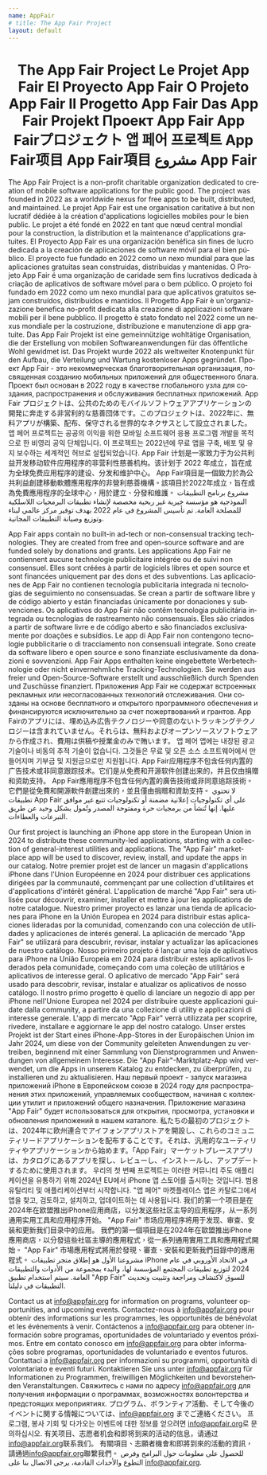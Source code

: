 ```yaml
---
name: AppFair
# title: The App Fair Project
layout: default
---
```


<!-- 
  Translate the following HTML (preserving the trademark "App Fair") from English into French, Spanish, Portuguese, Italian, German, Russian, Japanese, Korean, Chinese Simplified, Chinese Traditional, and Arabic:
-->

<p align="center">
<!-- <img alt="The App Fair logo" align="center" style="height: 40vh;" src="appfair-icon.svg" /> -->
<h1 style="text-align: center;">
<span lang="en">The App Fair Project</span>
<span lang="fr">Le Projet App Fair</span>
<span lang="es">El Proyecto App Fair</span>
<span lang="pt">O Projeto App Fair</span>
<span lang="it">Il Progetto App Fair</span>
<span lang="de">Das App Fair Projekt</span>
<span lang="ru">Проект App Fair</span>
<span lang="ja">App Fairプロジェクト</span>
<span lang="ko">앱 페어 프로젝트</span>
<span lang="zh-cn">App Fair项目</span>
<span lang="zh-tw">App Fair項目</span>
<span lang="ar">مشروع App Fair</span>
</h1>
</p>

<p>
<span lang="en">The App Fair Project is a non-profit charitable organization dedicated to creation of mobile software applications for the public good. The project was founded in 2022 as a worldwide nexus for free apps to be built, distributed, and maintained.</span>
<span lang="fr">Le projet App Fair est une organisation caritative à but non lucratif dédiée à la création d'applications logicielles mobiles pour le bien public. Le projet a été fondé en 2022 en tant que nœud central mondial pour la construction, la distribution et la maintenance d'applications gratuites.</span>
<span lang="es">El Proyecto App Fair es una organización benéfica sin fines de lucro dedicada a la creación de aplicaciones de software móvil para el bien público. El proyecto fue fundado en 2022 como un nexo mundial para que las aplicaciones gratuitas sean construidas, distribuidas y mantenidas.</span>
<span lang="pt">O Projeto App Fair é uma organização de caridade sem fins lucrativos dedicada à criação de aplicativos de software móvel para o bem público. O projeto foi fundado em 2022 como um nexo mundial para que aplicativos gratuitos sejam construídos, distribuídos e mantidos.</span>
<span lang="it">Il Progetto App Fair è un'organizzazione benefica no-profit dedicata alla creazione di applicazioni software mobili per il bene pubblico. Il progetto è stato fondato nel 2022 come un nexus mondiale per la costruzione, distribuzione e manutenzione di app gratuite.</span>
<span lang="de">Das App Fair Projekt ist eine gemeinnützige wohltätige Organisation, die der Erstellung von mobilen Softwareanwendungen für das öffentliche Wohl gewidmet ist. Das Projekt wurde 2022 als weltweiter Knotenpunkt für den Aufbau, die Verteilung und Wartung kostenloser Apps gegründet.</span>
<span lang="ru">Проект App Fair - это некоммерческая благотворительная организация, посвященная созданию мобильных приложений для общественного блага. Проект был основан в 2022 году в качестве глобального узла для создания, распространения и обслуживания бесплатных приложений.</span>
<span lang="ja">App Fair プロジェクトは、公共のためのモバイルソフトウェアアプリケーションの開発に奔走する非営利的な慈善団体です。このプロジェクトは、2022年に、無料アプリが構築、配布、保守される世界的なネクサスとして設立されました。</span>
<span lang="ko">앱 페어 프로젝트는 공공의 이익을 위한 모바일 소프트웨어 응용 프로그램 개발을 목적으로 한 비영리 공익 단체입니다. 이 프로젝트는 2022년에 무료 앱을 구축, 배포 및 유지 보수하는 세계적인 허브로 설립되었습니다.</span>
<span lang="zh-cn">App Fair 计划是一家致力于为公共利益开发移动软件应用程序的非营利性慈善机构。该计划于 2022 年成立，旨在成为全球免费应用程序的建设、分发和维护中心。</span>
<span lang="zh-tw">App Fair項目是一個致力於為公共利益創建移動軟體應用程序的非營利慈善機構。該項目於2022年成立，旨在成為免費應用程序的全球中心，用於建立、分發和維護。</span>
<span lang="ar">مشروع برنامج التطبيقات النموذجية هو مؤسسة خيرية غير ربحية مخصصة لإنشاء تطبيقات البرمجيات اللاسلكية للمصلحة العامة. تم تأسيس المشروع في عام 2022 بهدف توفير مركز عالمي لبناء وتوزيع وصيانة التطبيقات المجانية.</span>
</p>
    
<!-- 
<h3 style="text-align: center;">
    <span lang="en">No ads. No trackers. No surveillance.</span>
    <span lang="fr">Pas de publicités. Pas de traceurs. Pas de surveillance.</span>
    <span lang="es">Sin anuncios. Sin rastreadores. Sin vigilancia.</span>
    <span lang="pt">Sem anúncios. Sem rastreadores. Sem vigilância.</span>
    <span lang="it">Nessun annuncio. Nessun tracciamento. Nessuna sorveglianza.</span>
    <span lang="de">Keine Werbung. Keine Tracker. Keine Überwachung.</span>
    <span lang="ru">Нет рекламы. Нет трекеров. Нет наблюдения.</span>
    <span lang="ja">広告なし。トラッカーなし。監視なし。</span>
    <span lang="ko">광고 없음. 트래커 없음. 감시 없음.</span>
    <span lang="zh-cn">无广告。无跟踪器。无监视。</span>
    <span lang="zh-tw">無廣告。無追踪器。無監視。</span>
    <span lang="ar">لا إعلانات. لا تتبع. لا رقابة.</span>
</h3>
 -->
 
<!--
<p>
<span lang="en">All too often, the apps we use on a daily basis are mis-labeled as being "free", when they are in fact anything but free. Aside from deceptive in-app purchase schemes and subscriptions, there are a plethora of mechanisms that are routinely used to extract profit from unwitting consumers. The most common of these include embedded surveillance.</span>
</p> -->

<p>
<span lang="en">App Fair apps contain no built-in ad-tech or non-consensual tracking technologies. They are created from free and open-source software and are funded solely by donations and grants.</span>
<span lang="fr">Les applications App Fair ne contiennent aucune technologie publicitaire intégrée ou de suivi non consensuel. Elles sont créées à partir de logiciels libres et open source et sont financées uniquement par des dons et des subventions.</span>
<span lang="es">Las aplicaciones de App Fair no contienen tecnología publicitaria integrada ni tecnologías de seguimiento no consensuadas. Se crean a partir de software libre y de código abierto y están financiadas únicamente por donaciones y subvenciones.</span>
<span lang="pt">Os aplicativos do App Fair não contêm tecnologia publicitária integrada ou tecnologias de rastreamento não consensuais. Eles são criados a partir de software livre e de código aberto e são financiados exclusivamente por doações e subsídios.</span>
<span lang="it">Le app di App Fair non contengono tecnologie pubblicitarie o di tracciamento non consensuali integrate. Sono create da software libero e open source e sono finanziate esclusivamente da donazioni e sovvenzioni.</span>
<span lang="de">App Fair Apps enthalten keine eingebettete Werbetechnologie oder nicht einvernehmliche Tracking-Technologien. Sie werden aus freier und Open-Source-Software erstellt und ausschließlich durch Spenden und Zuschüsse finanziert.</span>
<span lang="ru">Приложения App Fair не содержат встроенных рекламных или несогласованных технологий отслеживания. Они созданы на основе бесплатного и открытого программного обеспечения и финансируются исключительно за счет пожертвований и грантов.</span>
<span lang="ja">App Fairのアプリには、埋め込み広告テクノロジーや同意のないトラッキングテクノロジーは含まれていません。それらは、無料およびオープンソースソフトウェアから作成され、費用は供稿や授業金のみで賄います。</span>
<span lang="ko">앱 페어 앱에는 내장된 광고 기술이나 비동의 추적 기술이 없습니다. 그것들은 무료 및 오픈 소스 소프트웨어에서 만들어지며 기부금 및 지원금으로만 지원됩니다.</span>
<span lang="zh-cn">App Fair应用程序不包含任何内置的广告技术或非同意跟踪技术。它们是从免费和开源软件创建出来的，并且仅由捐赠和资助支持。</span>
<span lang="zh-tw">App Fair應用程序不包含任何內置的廣告技術或非同意追踪技術。它們是從免費和開源軟件創建出來的，並且僅由捐贈和資助支持。</span>
<span lang="ar">لا تحتوي تطبيقات App Fair على أي تكنولوجيات إعلانية مضمنة أو تكنولوجيات تتبع غير موافق عليها. إنها تُنشأ من برمجيات حرة ومفتوحة المصدر وتُمول بشكل وحيد عن طريق التبرعات والعطاءات.</span>
</p>

<p>
<span lang="en">Our first project is launching an iPhone app store in the European Union in 2024 to distribute these community-led applications, starting with a collection of general-interest utilities and applications. The "App Fair" marketplace app will be used to discover, review, install, and update the apps in our catalog.</span>
<span lang="fr">Notre premier projet est de lancer un magasin d'applications iPhone dans l'Union Européenne en 2024 pour distribuer ces applications dirigées par la communauté, commençant par une collection d'utilitaires et d'applications d'intérêt général. L'application de marché "App Fair" sera utilisée pour découvrir, examiner, installer et mettre à jour les applications de notre catalogue.</span>
<span lang="es">Nuestro primer proyecto es lanzar una tienda de aplicaciones para iPhone en la Unión Europea en 2024 para distribuir estas aplicaciones lideradas por la comunidad, comenzando con una colección de utilidades y aplicaciones de interés general. La aplicación de mercado "App Fair" se utilizará para descubrir, revisar, instalar y actualizar las aplicaciones de nuestro catálogo.</span>
<span lang="pt">Nosso primeiro projeto é lançar uma loja de aplicativos para iPhone na União Europeia em 2024 para distribuir estes aplicativos liderados pela comunidade, começando com uma coleção de utilitários e aplicativos de interesse geral. O aplicativo de mercado "App Fair" será usado para descobrir, revisar, instalar e atualizar os aplicativos de nosso catálogo.</span>
<span lang="it">Il nostro primo progetto è quello di lanciare un negozio di app per iPhone nell'Unione Europea nel 2024 per distribuire queste applicazioni guidate dalla community, a partire da una collezione di utility e applicazioni di interesse generale. L'app di mercato "App Fair" verrà utilizzata per scoprire, rivedere, installare e aggiornare le app del nostro catalogo.</span>
<span lang="de">Unser erstes Projekt ist der Start eines iPhone-App-Stores in der Europäischen Union im Jahr 2024, um diese von der Community geleiteten Anwendungen zu vertreiben, beginnend mit einer Sammlung von Dienstprogrammen und Anwendungen von allgemeinem Interesse. Die "App Fair"-Marktplatz-App wird verwendet, um die Apps in unserem Katalog zu entdecken, zu überprüfen, zu installieren und zu aktualisieren.</span>
<span lang="ru">Наш первый проект - запуск магазина приложений iPhone в Европейском союзе в 2024 году для распространения этих приложений, управляемых сообществом, начиная с коллекции утилит и приложений общего назначения. Приложение магазина "App Fair" будет использоваться для открытия, просмотра, установки и обновления приложений в нашем каталоге.</span>
<span lang="ja">私たちの最初のプロジェクトは、2024年に欧州連合でアイフォンアプリストアを開設し、これらのコミュニティリードアプリケーションを配布することです。それは、汎用的なユーティリティやアプリケーションから始めます。「App Fair」マーケットプレースアプリは、カタログにあるアプリを探し、レビューし、インストールし、アップデートするために使用されます。</span>
<span lang="ko">우리의 첫 번째 프로젝트는 이러한 커뮤니티 주도 애플리케이션을 유통하기 위해 2024년 EU에서 iPhone 앱 스토어를 출시하는 것입니다. 범용 유틸리티 및 애플리케이션부터 시작합니다. "앱 페어" 마켓플레이스 앱은 카탈로그에서 앱을 찾고, 검토하고, 설치하고, 업데이트하는 데 사용됩니다.</span>
<span lang="zh-cn">我们的第一个项目是在2024年在欧盟推出iPhone应用商店，以分发这些社区主导的应用程序，从一系列通用实用工具和应用程序开始。 "App Fair" 市场应用程序将用于发现、审查、安装和更新我们目录中的应用。</span>
<span lang="zh-tw">我們的第一個項目是在2024年在歐盟推出iPhone應用商店，以分發這些社區主導的應用程式，從一系列通用實用工具和應用程式開始。 "App Fair" 市場應用程式將用於發現、審查、安裝和更新我們目錄中的應用程式。</span>
<span lang="ar">مشروعنا الأول هو إطلاق متجر تطبيقات iPhone في الاتحاد الأوروبي في عام 2024 لتوزيع تطبيقات المجتمع المؤسسة لها، والبدء بمجموعة من الأدوات والتطبيقات العامة. سيتم استخدام تطبيق "App Fair" للسوق لاكتشاف ومراجعة وتثبيت وتحديث التطبيقات في دليلنا.</span>



</p>

<span lang="en">Contact us at <a href="mailto:info@appfair.org">info@appfair.org</a> for information on programs, volunteer opportunities, and upcoming events.</span>
<span lang="fr">Contactez-nous à <a href="mailto:info@appfair.org">info@appfair.org</a> pour obtenir des informations sur les programmes, les opportunités de bénévolat et les événements à venir.</span>
<span lang="es">Contáctenos a <a href="mailto:info@appfair.org">info@appfair.org</a> para obtener información sobre programas, oportunidades de voluntariado y eventos próximos.</span>
<span lang="pt">Entre em contato conosco em <a href="mailto:info@appfair.org">info@appfair.org</a> para obter informações sobre programas, oportunidades de voluntariado e eventos futuros.</span>
<span lang="it">Contattaci a <a href="mailto:info@appfair.org">info@appfair.org</a> per informazioni su programmi, opportunità di volontariato e eventi futuri.</span>
<span lang="de">Kontaktieren Sie uns unter <a href="mailto:info@appfair.org">info@appfair.org</a> für Informationen zu Programmen, freiwilligen Möglichkeiten und bevorstehenden Veranstaltungen.</span>
<span lang="ru">Свяжитесь с нами по адресу <a href="mailto:info@appfair.org">info@appfair.org</a> для получения информации о программах, возможностях волонтерства и предстоящих мероприятиях.</span>
<span lang="ja">プログラム、ボランティア活動、そして今後のイベントに関する情報については、<a href="mailto:info@appfair.org">info@appfair.org</a> までご連絡ください。</span>
<span lang="ko">프로그램, 봉사 기회 및 다가오는 이벤트에 대한 정보를 얻으려면 <a href="mailto:info@appfair.org">info@appfair.org</a>로 문의하십시오.</span>
<span lang="zh-cn">有关项目、志愿者机会和即将到来的活动的信息，请通过<a href="mailto:info@appfair.org">info@appfair.org</a>联系我们。</span>
<span lang="zh-tw">有關項目、志願者機會和即將到來的活動的資訊，請通過<a href="mailto:info@appfair.org">info@appfair.org</a>聯繫我們。</span>
<span lang="ar">للحصول على معلومات حول البرامج وفرص التطوع والأحداث القادمة، يرجى الاتصال بنا على <a href="mailto:info@appfair.org">info@appfair.org</a>.</span>
